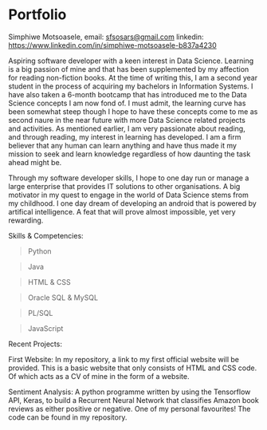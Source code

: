 # Portfolio

Simphiwe Motsoasele, 
email: sfsosars@gmail.com
linkedin: https://www.linkedin.com/in/simphiwe-motsoasele-b837a4230

Aspiring software developer with a keen interest in Data Science. Learning is a big passion of
mine and that has been supplemented by my affection for reading non-fiction books. At the time of writing this, I am
a second year student in the process of acquiring my bachelors in Information Systems.
I have also taken a 6-month bootcamp that has introduced me to the Data Science concepts I am now fond of. I must admit,
the learning curve has been somewhat steep though I hope to have these concepts come to me as second naure in the near future
with more Data Science related projects and activities. As mentioned earlier, I am very passionate about reading, and through
reading, my interest in learning has developed. I am a firm believer that any human can learn anything and have thus made it my
mission to seek and learn knowledge regardless of how daunting the task ahead might be. 

Through my software developer skills, I hope to one day run or manage a large enterprise that provides IT solutions to other 
organisations. A big motivator in my quest to engage in the world of Data Science stems from my childhood. I one day dream of 
developing an android that is powered by artifical intelligence. A feat that will prove almost impossible, yet very rewarding.

Skills & Competencies:

> Python

> Java

> HTML & CSS

> Oracle SQL & MySQL

> PL/SQL

> JavaScript

Recent Projects:

First Website:
In my repository, a link to my first official website will be provided. This is a basic website that only consists of HTML
and CSS code. Of which acts as a CV of mine in the form of a website.

Sentiment Analysis:
A python programme written by using the Tensorflow API, Keras, to build a Recurrent Neural Network that classifies Amazon book
reviews as either positive or negative. One of my personal favourites! The code can be found in my repository.
